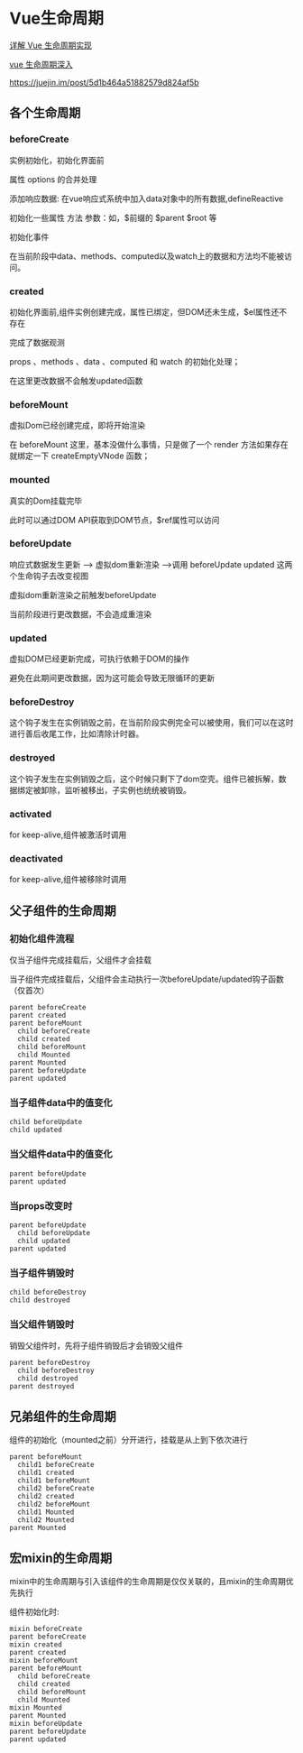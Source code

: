 # Vue生命周期

[详解 Vue 生命周期实现](https://juejin.im/post/5c6d48e36fb9a049eb3c84ff)

[vue 生命周期深入](https://juejin.im/entry/5aee8fbb518825671952308c)

<https://juejin.im/post/5d1b464a51882579d824af5b>

## 各个生命周期

### beforeCreate

实例初始化，初始化界面前

属性 options 的合并处理

添加响应数据: 在vue响应式系统中加入data对象中的所有数据,defineReactive

初始化一些属性 方法 参数：如，$前缀的 $parent $root 等

初始化事件

在当前阶段中data、methods、computed以及watch上的数据和方法均不能被访问。

### created

初始化界面前,组件实例创建完成，属性已绑定，但DOM还未生成，$el属性还不存在

完成了数据观测

props 、methods 、data 、computed 和 watch 的初始化处理；

在这里更改数据不会触发updated函数

### beforeMount

虚拟Dom已经创建完成，即将开始渲染

在 beforeMount 这里，基本没做什么事情，只是做了一个 render 方法如果存在就绑定一下 createEmptyVNode 函数；

### mounted

真实的Dom挂载完毕

此时可以通过DOM API获取到DOM节点，$ref属性可以访问

### beforeUpdate

响应式数据发生更新 ——> 虚拟dom重新渲染 ——>调用 beforeUpdate updated 这两个生命钩子去改变视图

虚拟dom重新渲染之前触发beforeUpdate

当前阶段进行更改数据，不会造成重渲染

### updated

虚拟DOM已经更新完成，可执行依赖于DOM的操作

避免在此期间更改数据，因为这可能会导致无限循环的更新

### beforeDestroy

这个钩子发生在实例销毁之前，在当前阶段实例完全可以被使用，我们可以在这时进行善后收尾工作，比如清除计时器。

### destroyed

这个钩子发生在实例销毁之后，这个时候只剩下了dom空壳。组件已被拆解，数据绑定被卸除，监听被移出，子实例也统统被销毁。

### activated

for keep-alive,组件被激活时调用

### deactivated

for keep-alive,组件被移除时调用

## 父子组件的生命周期

### 初始化组件流程

仅当子组件完成挂载后，父组件才会挂载

当子组件完成挂载后，父组件会主动执行一次beforeUpdate/updated钩子函数（仅首次）

```
parent beforeCreate
parent created
parent beforeMount
  child beforeCreate
  child created
  child beforeMount
  child Mounted
parent Mounted
parent beforeUpdate
parent updated
```

### 当子组件data中的值变化

```
child beforeUpdate
child updated
```

### 当父组件data中的值变化

```
parent beforeUpdate
parent updated
```

### 当props改变时

```
parent beforeUpdate
  child beforeUpdate
  child updated
parent updated
```

### 当子组件销毁时

```
child beforeDestroy
child destroyed
```

### 当父组件销毁时

销毁父组件时，先将子组件销毁后才会销毁父组件

```
parent beforeDestroy
  child beforeDestroy
  child destroyed
parent destroyed
```

## 兄弟组件的生命周期

组件的初始化（mounted之前）分开进行，挂载是从上到下依次进行

```
parent beforeMount
  child1 beforeCreate
  child1 created
  child1 beforeMount
  child2 beforeCreate
  child2 created
  child2 beforeMount
  child1 Mounted
  child2 Mounted
parent Mounted
```

## 宏mixin的生命周期

mixin中的生命周期与引入该组件的生命周期是仅仅关联的，且mixin的生命周期优先执行

组件初始化时:

```
mixin beforeCreate
parent beforeCreate
mixin created
parent created
mixin beforeMount
parent beforeMount
  child beforeCreate
  child created
  child beforeMount
  child Mounted
mixin Mounted
parent Mounted
mixin beforeUpdate
parent beforeUpdate
parent updated
```
